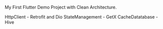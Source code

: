 My First Flutter Demo Project with Clean Architecture.
  
  HttpClient - Retrofit and Dio
  StateManagement - GetX
  CacheDatatabase - Hive

